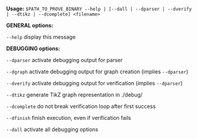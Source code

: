 **Usage:** `$PATH_TO_PROVE_BINARY --help | [--dall | --dparser | --dverify | --dtikz | --dcomplete] <filename>`


**GENERAL options:**


`--help`	display this message


**DEBUGGING options:**


`--dparser`  	activate debugging output for parser

`--dgraph`   	activate debugging output for graph creation (implies `--dparser`)

`--dverify`  	activate debugging output for verification (implies `--dparser`)

`--dtikz`    	generate TikZ graph representation in ./debug/

`--dcomplete`	do not break verification loop after first success

`--dfinish`  	finish execution, even if verification fails

`--dall`     	activate all debugging options


